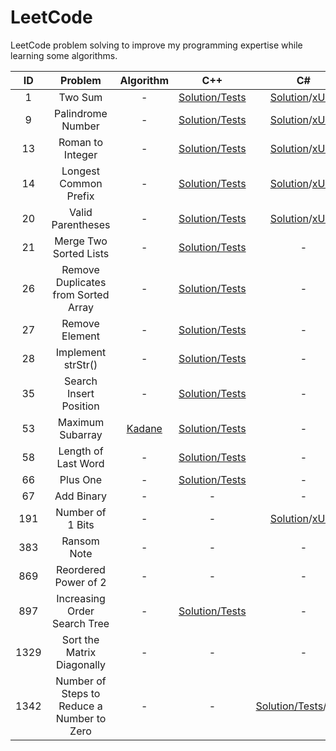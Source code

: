 # LeetCode

LeetCode problem solving to improve my programming expertise while learning some algorithms.

ID|Problem|Algorithm|C++|C#|Rust
|:-:|:-:|:-:|:-:|:-:|:-:|
1|Two Sum|-|[Solution/Tests](https://github.com/mezdelex/LeetCode/blob/main/cpp/1.%20Two%20Sum/solution.cpp)|[Solution](https://github.com/mezdelex/LeetCode/blob/main/csharp/1.%20Two%20Sum/Solution.cs)/[xUnit](https://github.com/mezdelex/LeetCode/blob/main/csharp/1.%20Two%20Sum/UnitTest.cs)|[Solution/Tests](https://github.com/mezdelex/LeetCode/blob/main/rust/src/_1_two_sum.rs)
9|Palindrome Number|-|[Solution/Tests](https://github.com/mezdelex/LeetCode/blob/main/cpp/9.%20Palindrome%20Number/solution.cpp)|[Solution](https://github.com/mezdelex/LeetCode/blob/main/csharp/9.%20Palindrome%20Number/Solution.cs)/[xUnit](https://github.com/mezdelex/LeetCode/blob/main/csharp/9.%20Palindrome%20Number/UnitTest.cs)|[Solution/Tests](https://github.com/mezdelex/LeetCode/blob/main/rust/src/_9_palindrome_number.rs)
13|Roman to Integer|-|[Solution/Tests](https://github.com/mezdelex/LeetCode/blob/main/cpp/13.%20Roman%20to%20Integer/solution.cpp)|[Solution](https://github.com/mezdelex/LeetCode/blob/main/csharp/13.%20Roman%20to%20Integer/Solution.cs)/[xUnit](https://github.com/mezdelex/LeetCode/blob/main/csharp/13.%20Roman%20to%20Integer/UnitTest.cs)|[Solution/Tests](https://github.com/mezdelex/LeetCode/blob/main/rust/src/_13_roman_to_integer.rs)
14|Longest Common Prefix|-|[Solution/Tests](https://github.com/mezdelex/LeetCode/blob/main/cpp/14.%20Longest%20Common%20Prefix/solution.cpp)|[Solution](https://github.com/mezdelex/LeetCode/blob/main/csharp/14.%20Longest%20Common%20Prefix/Solution.cs)/[xUnit](https://github.com/mezdelex/LeetCode/blob/main/csharp/14.%20Longest%20Common%20Prefix/UnitTest.cs)|[Solution/Tests](https://github.com/mezdelex/LeetCode/blob/main/rust/src/_14_longest_common_prefix.rs)
20|Valid Parentheses|-|[Solution/Tests](https://github.com/mezdelex/LeetCode/blob/main/cpp/20.%20Valid%20Parentheses/solution.cpp)|[Solution](https://github.com/mezdelex/LeetCode/blob/main/csharp/20.%20Valid%20Parentheses/Solution.cs)/[xUnit](https://github.com/mezdelex/LeetCode/blob/main/csharp/20.%20Valid%20Parentheses/UnitTest.cs)|[Solution/Tests](https://github.com/mezdelex/LeetCode/blob/main/rust/src/_20_valid_parentheses.rs)
21|Merge Two Sorted Lists|-|[Solution/Tests](https://github.com/mezdelex/LeetCode/blob/main/cpp/21.%20Merge%20Two%20Sorted%20Lists/solution.cpp)|-|[Solution/Tests](https://github.com/mezdelex/LeetCode/blob/main/rust/src/_21_merge_two_sorted_lists.rs)
26|Remove Duplicates from Sorted Array|-|[Solution/Tests](https://github.com/mezdelex/LeetCode/blob/main/cpp/26.%20Remove%20Duplicates%20from%20Sorted%20Array/solution.cpp)|-|[Solution/Tests](https://github.com/mezdelex/LeetCode/blob/main/rust/src/_26_remove_duplicates_from_sorted_array.rs)
27|Remove Element|-|[Solution/Tests](https://github.com/mezdelex/LeetCode/blob/main/cpp/27.%20Remove%20Element/solution.cpp)|-|-
28|Implement strStr()|-|[Solution/Tests](https://github.com/mezdelex/LeetCode/blob/main/cpp/28.%20Implement%20strStr()/solution.cpp)|-|-
35|Search Insert Position|-|[Solution/Tests](https://github.com/mezdelex/LeetCode/blob/main/cpp/35.%20Search%20Insert%20Position/solution.cpp)|-|-
53|Maximum Subarray|[Kadane](https://en.wikipedia.org/wiki/Maximum_<subarray_problem)|[Solution/Tests](https://github.com/mezdelex/LeetCode/blob/main/cpp/53.%20Maximum%20Subarray/solution.cpp)|-|-
58|Length of Last Word|-|[Solution/Tests](https://github.com/mezdelex/LeetCode/blob/main/cpp/58.%20Length%20of%20Last%20Word/solution.cpp)|-|-
66|Plus One|-|[Solution/Tests](https://github.com/mezdelex/LeetCode/blob/main/cpp/66.%20Plus%20One/solution.cpp)|-|-
67|Add Binary|-|-|-|[Solution/Tests](https://github.com/mezdelex/LeetCode/blob/main/rust/src/_67_add_binary.rs)
191|Number of 1 Bits|-|-|[Solution](https://github.com/mezdelex/LeetCode/blob/main/csharp/191.%20Number%20of%201%20Bits/Solution.cs)/[xUnit](https://github.com/mezdelex/LeetCode/blob/main/csharp/191.%20Number%20of%201%20Bits/UnitTest.cs)|-
383|Ransom Note|-|-|-|[Solution/Tests](https://github.com/mezdelex/LeetCode/blob/main/rust/src/_383_ransom_note.rs)
869|Reordered Power of 2|-|-|-|[Solution/Tests](https://github.com/mezdelex/LeetCode/blob/main/rust/src/_869_reordered_power_of_2.rs)
897|Increasing Order Search Tree|-|[Solution/Tests](https://github.com/mezdelex/LeetCode/blob/main/cpp/897.%20Increasing%20Order%20Search%20Tree/solution.cpp)|-|-
1329|Sort the Matrix Diagonally|-|-|-|[Solution/Tests](https://github.com/mezdelex/LeetCode/blob/main/rust/src/_1329_sort_the_matrix_diagonally.rs)
1342|Number of Steps to Reduce a Number to Zero|-|-|[Solution/Tests](https://github.com/mezdelex/LeetCode/blob/main/csharp/1342.%20Number%20of%20Steps%20to%20Reduce%20a%20Number%20to%20Zero/Solution.cs)/[xUnit](https://github.com/mezdelex/LeetCode/blob/main/csharp/1342.%20Number%20of%20Steps%20to%20Reduce%20a%20Number%20to%20Zero/UnitTest.cs)|-
